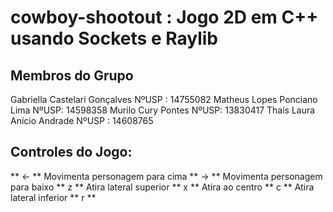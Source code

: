 # cowboy-shootout : Jogo 2D em C++ usando Sockets e Raylib
## Membros do Grupo
Gabriella Castelari Gonçalves NºUSP : 14755082
Matheus Lopes Ponciano Lima NºUSP: 14598358
Murilo Cury Pontes NºUSP: 13830417
Thaís Laura Anício Andrade NºUSP : 14608765

## Controles do Jogo:
** <- ** Movimenta personagem para cima
** -> ** Movimenta personagem para baixo
** z ** Atira lateral superior
** x ** Atira ao centro
** c ** Atira lateral inferior
** r **

